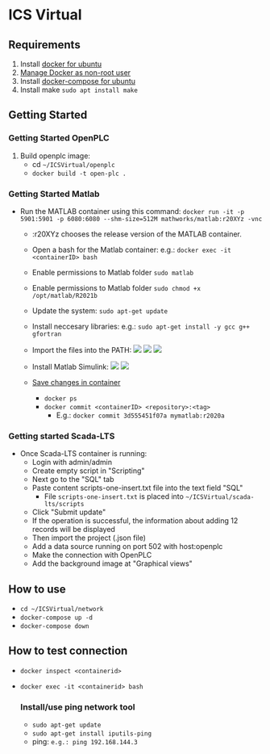# ICS Virtual

## Requirements
1. Install [docker for ubuntu](https://docs.docker.com/engine/install/ubuntu/)
2. [Manage Docker as non-root user](https://docs.docker.com/engine/install/linux-postinstall/)
3. Install [docker-compose for ubuntu](https://docs.docker.com/compose/install/)
4. Install make `sudo apt install make`

## Getting Started

  ### Getting Started OpenPLC
  1. Build openplc image: 
      * cd `~/ICSVirtual/openplc`
      * `docker build -t open-plc .`
  
  ### Getting Started Matlab
  - Run the MATLAB container using this command:
      `docker run -it -p 5901:5901 -p 6080:6080 --shm-size=512M mathworks/matlab:r20XYz -vnc`
      
      * :r20XYz chooses the release version of the MATLAB container.
  
    - Open a bash for the Matlab container: e.g.: `docker exec -it <containerID> bash`
  
    - Enable permissions to Matlab folder `sudo matlab`

    - Enable permissions to Matlab folder `sudo chmod +x /opt/matlab/R2021b`
  
    - Update the system: `sudo apt-get update`
  
    - Install neccesary libraries: e.g.: `sudo apt-get install -y gcc g++ gfortran`
  
    - Import the files into the PATH:
      <img src="https://github.com/sfl0r3nz05/ICSVirtual/blob/main/images/simulink3.png">
      <img src="https://github.com/sfl0r3nz05/ICSVirtual/blob/main/images/simulink4.png">
      <img src="https://github.com/sfl0r3nz05/ICSVirtual/blob/main/images/simulink5.png">

    - Install Matlab Simulink:
      <img src="https://github.com/sfl0r3nz05/ICSVirtual/blob/main/images/simulink1.png">
      <img src="https://github.com/sfl0r3nz05/ICSVirtual/blob/main/images/simulink2.png">

    - [Save changes in container](https://www.mathworks.com/help/cloudcenter/ug/save-changes-in-containers.html)
        - `docker ps`
        - `docker commit <containerID> <repository>:<tag>`
          - E.g.: `docker commit 3d555451f07a mymatlab:r2020a`

  ### Getting started Scada-LTS
  - Once Scada-LTS container is running:
    - Login with admin/admin
    - Create empty script in "Scripting"
    - Next go to the "SQL" tab
    - Paste content scripts-one-insert.txt file into the text field "SQL"
      - File `scripts-one-insert.txt` is placed into `~/ICSVirtual/scada-lts/scripts`
    - Click "Submit update"
    - If the operation is successful, the information about adding 12 records will be displayed
    - Then import the project (.json file) 
    - Add a data source running on port 502 with host:openplc
    - Make the connection with OpenPLC
    - Add the background image at "Graphical views"

## How to use
- `cd ~/ICSVirtual/network`
- `docker-compose up -d`
- `docker-compose down`

## How to test connection
- `docker inspect <containerid>`
- `docker exec -it <containerid> bash`
  
  ### Install/use ping network tool
    - `sudo apt-get update`
    - `sudo apt-get install iputils-ping`
    - ping: `e.g.: ping 192.168.144.3`